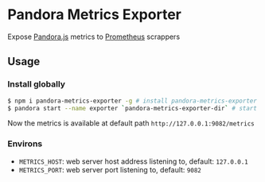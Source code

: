 # Pandora Metrics Exporter

Expose [Pandora.js] metrics to [Prometheus] scrappers

## Usage

### Install globally

```bash
$ npm i pandora-metrics-exporter -g # install pandora-metrics-exporter globally
$ pandora start --name exporter `pandora-metrics-exporter-dir` # start it
```

Now the metrics is available at default path `http://127.0.0.1:9082/metrics`

### Environs

- `METRICS_HOST`: web server host address listening to, default: `127.0.0.1`
- `METRICS_PORT`: web server port listening to, default: `9082`


[Pandora.js]: http://www.midwayjs.org/pandora/en/
[Prometheus]: https://prometheus.io
